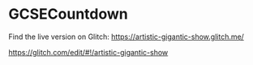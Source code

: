 # GCSECountdown

Find the live version on Glitch: https://artistic-gigantic-show.glitch.me/

https://glitch.com/edit/#!/artistic-gigantic-show
